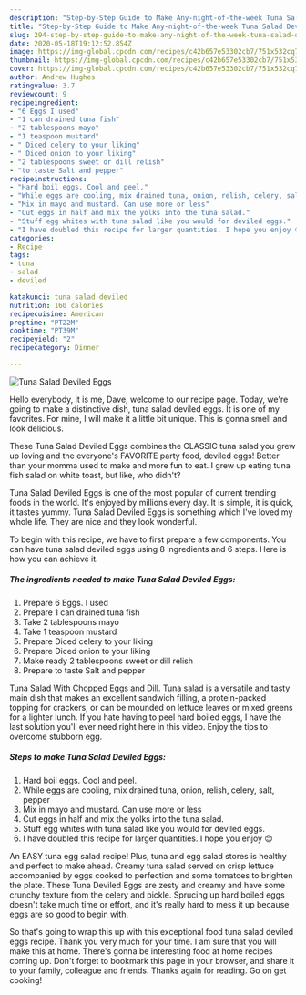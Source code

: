 ```yaml
---
description: "Step-by-Step Guide to Make Any-night-of-the-week Tuna Salad Deviled Eggs"
title: "Step-by-Step Guide to Make Any-night-of-the-week Tuna Salad Deviled Eggs"
slug: 294-step-by-step-guide-to-make-any-night-of-the-week-tuna-salad-deviled-eggs
date: 2020-05-18T19:12:52.854Z
image: https://img-global.cpcdn.com/recipes/c42b657e53302cb7/751x532cq70/tuna-salad-deviled-eggs-recipe-main-photo.jpg
thumbnail: https://img-global.cpcdn.com/recipes/c42b657e53302cb7/751x532cq70/tuna-salad-deviled-eggs-recipe-main-photo.jpg
cover: https://img-global.cpcdn.com/recipes/c42b657e53302cb7/751x532cq70/tuna-salad-deviled-eggs-recipe-main-photo.jpg
author: Andrew Hughes
ratingvalue: 3.7
reviewcount: 9
recipeingredient:
- "6 Eggs I used"
- "1 can drained tuna fish"
- "2 tablespoons mayo"
- "1 teaspoon mustard"
- " Diced celery to your liking"
- " Diced onion to your liking"
- "2 tablespoons sweet or dill relish"
- "to taste Salt and pepper"
recipeinstructions:
- "Hard boil eggs. Cool and peel."
- "While eggs are cooling, mix drained tuna, onion, relish, celery, salt, pepper"
- "Mix in mayo and mustard. Can use more or less"
- "Cut eggs in half and mix the yolks into the tuna salad."
- "Stuff egg whites with tuna salad like you would for deviled eggs."
- "I have doubled this recipe for larger quantities. I hope you enjoy 😊"
categories:
- Recipe
tags:
- tuna
- salad
- deviled

katakunci: tuna salad deviled 
nutrition: 160 calories
recipecuisine: American
preptime: "PT22M"
cooktime: "PT39M"
recipeyield: "2"
recipecategory: Dinner

---
```



![Tuna Salad Deviled Eggs](https://img-global.cpcdn.com/recipes/c42b657e53302cb7/751x532cq70/tuna-salad-deviled-eggs-recipe-main-photo.jpg)

Hello everybody, it is me, Dave, welcome to our recipe page. Today, we're going to make a distinctive dish, tuna salad deviled eggs. It is one of my favorites. For mine, I will make it a little bit unique. This is gonna smell and look delicious.

These Tuna Salad Deviled Eggs combines the CLASSIC tuna salad you grew up loving and the everyone&#39;s FAVORITE party food, deviled eggs! Better than your momma used to make and more fun to eat. I grew up eating tuna fish salad on white toast, but like, who didn&#39;t?

Tuna Salad Deviled Eggs is one of the most popular of current trending foods in the world. It's enjoyed by millions every day. It is simple, it is quick, it tastes yummy. Tuna Salad Deviled Eggs is something which I've loved my whole life. They are nice and they look wonderful.


To begin with this recipe, we have to first prepare a few components. You can have tuna salad deviled eggs using 8 ingredients and 6 steps. Here is how you can achieve it.

<!--inarticleads1-->

##### The ingredients needed to make Tuna Salad Deviled Eggs:

1. Prepare 6 Eggs. I used
1. Prepare 1 can drained tuna fish
1. Take 2 tablespoons mayo
1. Take 1 teaspoon mustard
1. Prepare  Diced celery to your liking
1. Prepare  Diced onion to your liking
1. Make ready 2 tablespoons sweet or dill relish
1. Prepare to taste Salt and pepper


Tuna Salad With Chopped Eggs and Dill. Tuna salad is a versatile and tasty main dish that makes an excellent sandwich filling, a protein-packed topping for crackers, or can be mounded on lettuce leaves or mixed greens for a lighter lunch. If you hate having to peel hard boiled eggs, I have the last solution you&#39;ll ever need right here in this video. Enjoy the tips to overcome stubborn egg. 

<!--inarticleads2-->

##### Steps to make Tuna Salad Deviled Eggs:

1. Hard boil eggs. Cool and peel.
1. While eggs are cooling, mix drained tuna, onion, relish, celery, salt, pepper
1. Mix in mayo and mustard. Can use more or less
1. Cut eggs in half and mix the yolks into the tuna salad.
1. Stuff egg whites with tuna salad like you would for deviled eggs.
1. I have doubled this recipe for larger quantities. I hope you enjoy 😊


An EASY tuna egg salad recipe! Plus, tuna and egg salad stores is healthy and perfect to make ahead. Creamy tuna salad served on crisp lettuce accompanied by eggs cooked to perfection and some tomatoes to brighten the plate. These Tuna Deviled Eggs are zesty and creamy and have some crunchy texture from the celery and pickle. Sprucing up hard boiled eggs doesn&#39;t take much time or effort, and it&#39;s really hard to mess it up because eggs are so good to begin with. 

So that's going to wrap this up with this exceptional food tuna salad deviled eggs recipe. Thank you very much for your time. I am sure that you will make this at home. There's gonna be interesting food at home recipes coming up. Don't forget to bookmark this page in your browser, and share it to your family, colleague and friends. Thanks again for reading. Go on get cooking!
